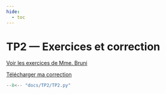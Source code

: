 ```yaml
---
hide:
  - toc
---
```


# TP2 — Exercices et correction

[Voir les exercices de Mme. Bruni](TP2/TP2_2023.pdf)

<a href="TP2/TP2.py" download>Télécharger ma correction</a>

```python
--8<-- "docs/TP2/TP2.py"
```

